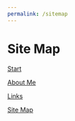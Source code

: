 ```yaml
---
permalink: /sitemap
---
```


# Site Map
[Start](/)

[About Me](/about)

[Links](/links)



[Site Map](/sitemap)
